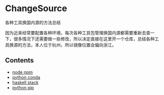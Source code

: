 # ChangeSource
各种工具换国内源的方法总结

因为近来经常要配置各种环境，每次各种工具包管理换国内源都需要重新去查一下，很多情况下还需要做一些修改，所以决定直接在这里开一个仓库，总结各种工具换源的方法，本人位于杭州，所以镜像位置会偏向浙江。

## Contents
- [node npm](npm)
- [python conda](conda)
- [haskell stack](stack)
- [python pip](pip)


